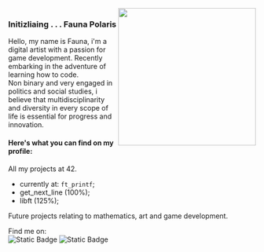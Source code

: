 <img src="https://github.com/FaunaPolaris/FaunaPolaris/assets/62262523/0ae2fb3b-fb30-4e42-bf8c-86f71b92e4a0" min-width="400px" max-width="280px" width="280px" align="right">

### Initizliaing . . . Fauna Polaris

Hello, my name is Fauna, i'm a digital artist with a passion for game development. Recently embarking in the adventure of learning how to code.  
Non binary and very engaged in politics and social studies, i believe that multidisciplinarity and diversity in every scope of life is essential for progress and innovation. 

#### Here's what you can find on my profile: 

All my projects at 42.  
- currently at: `ft_printf`;  
- get_next_line (100%);  
- libft (125%);  


Future projects relating to mathematics, art and game development.  
  
Find me on:  
![Static Badge](https://img.shields.io/badge/42_Projects-notion?logo=notion&color=%23424b4f&link=https%3A%2F%2Fwww.notion.so%2Fmetapolarium%2Fb620c7e085574db39b4430779c72c063%3Fv%3Db041e2697ead4c79b4aba3bc68f90da9)
 ![Static Badge](https://img.shields.io/badge/Fauna_Polaris-Linkedin?logo=linkedin&color=%23424b4f&link=https%3A%2F%2Fwww.linkedin.com%2Fin%2Ffauna-polaris-pinheiro-5238b1278%2F)


